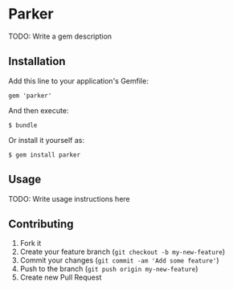 # Parker

TODO: Write a gem description

## Installation

Add this line to your application's Gemfile:

    gem 'parker'

And then execute:

    $ bundle

Or install it yourself as:

    $ gem install parker

## Usage

TODO: Write usage instructions here

## Contributing

1. Fork it
2. Create your feature branch (`git checkout -b my-new-feature`)
3. Commit your changes (`git commit -am 'Add some feature'`)
4. Push to the branch (`git push origin my-new-feature`)
5. Create new Pull Request
